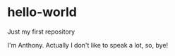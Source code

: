 # hello-world
Just my first repository

I'm Anthony. Actually I don't like to speak a lot, so, bye!
